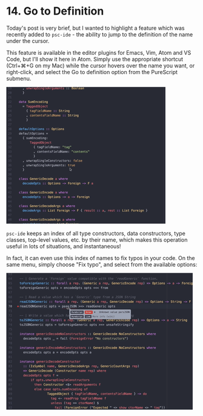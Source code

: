 # 14. Go to Definition

Today's post is very brief, but I wanted to highlight a feature which was recently added to `psc-ide` - the ability to jump to the definition of the name under the cursor.

This feature is available in the editor plugins for Emacs, Vim, Atom and VS Code, but I'll show it here in Atom. Simply use the appropriate shortcut (Ctrl+⌘+G on my Mac) while the cursor hovers over the name you want, or right-click, and select the Go to definition option from the PureScript submenu.

![Go to Definition](images/atom-go-to-definition.gif)

`psc-ide` keeps an index of all type constructors, data constructors, type classes, top-level values, etc. by their name, which makes this operation useful in lots of situations, and instantaneous!

In fact, it can even use this index of names to fix typos in your code. On the same menu, simply choose "Fix typo", and select from the available options:

![Fix Typo](images/atom-fix-typo.gif)
